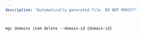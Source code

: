 ```yaml
---
description: "Automatically generated file. DO NOT MODIFY"
---
```


```cli

mgc domains item delete --domain-id {domain-id}

```